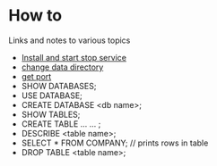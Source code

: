 # How to
Links and notes to various topics
* [Install and start stop service](https://www.digitalocean.com/community/tutorials/how-to-install-mysql-on-ubuntu-16-04)
* [change data directory](https://www.digitalocean.com/community/tutorials/how-to-move-a-mysql-data-directory-to-a-new-location-on-ubuntu-16-04)
* [get port](https://stackoverflow.com/questions/4093603/how-do-i-find-out-my-mysql-url-host-port-and-username)
* SHOW DATABASES;
* USE DATABASE;
* CREATE DATABASE \<db name\>;
* SHOW TABLES;
* CREATE TABLE ... ... ;
* DESCRIBE \<table name\>;
* SELECT * FROM COMPANY; // prints rows in table
* DROP TABLE \<table name\>;
